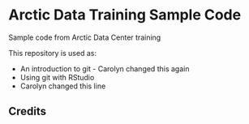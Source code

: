 # Arctic Data Training Sample Code
Sample code from Arctic Data Center training

This repository is used as:

* An introduction to git - Carolyn changed this again
* Using git with RStudio
* Carolyn changed this line

## Credits

